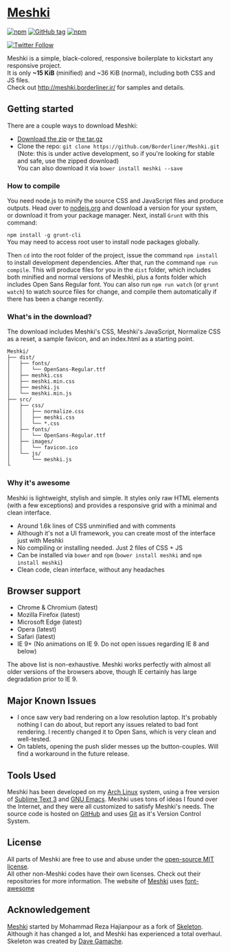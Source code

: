# [Meshki](http://meshki.borderliner.ir/)
[![npm](https://img.shields.io/npm/dm/meshki.svg?maxAge=2592000?style=flat-square)](https://www.npmjs.com/package/meshki)
[![GitHub tag](https://img.shields.io/github/tag/borderliner/meshki.svg?maxAge=2592000?style=flat-square)](https://github.com/Borderliner/Meshki/releases)
[![npm](https://img.shields.io/npm/l/meshki.svg?maxAge=2592000?style=flat-square)](https://github.com/Borderliner/Meshki/blob/master/LICENSE.md)

[![Twitter Follow](https://img.shields.io/twitter/follow/meshki_ui.svg?style=social&label=Follow&maxAge=2592000?style=flat-square)](https://twitter.com/Meshki_UI)

Meshki is a simple, black-colored, responsive boilerplate to kickstart any responsive project.<br>
It is only <b>~15 KiB</b> (minified) and ~36 KiB (normal), including both CSS and JS files.<br>
Check out <http://meshki.borderliner.ir/> for samples and details.

## Getting started

There are a couple ways to download Meshki:
- [Download the zip](https://github.com/Borderliner/Meshki/archive/v1.2.1.zip) or [the tar.gz](https://github.com/Borderliner/Meshki/archive/v1.2.1.tar.gz)
- Clone the repo: `git clone https://github.com/Borderliner/Meshki.git` (Note: this is under active development, so if you're looking for stable and safe, use the zipped download)<br>
You can also download it via `bower install meshki --save`

### How to compile
You need node.js to minify the source CSS and JavaScript files and produce outputs. Head over to [nodejs.org](https://nodejs.org/en/) and download a version for your system, or download it from your package manager. Next, install `Grunt` with this command:

`npm install -g grunt-cli`<br>
You may need to access root user to install node packages globally.

Then `cd` into the root folder of the project, issue the command `npm install` to install development dependencies. After that, run the command `npm run compile`. This will produce files for you in the `dist` folder, which includes both minified and normal versions of Meshki, plus a fonts folder which includes Open Sans Regular font. You can also run `npm run watch` (or `grunt watch`) to watch source files for change, and compile them automatically if there has been a change recently.

### What's in the download?

The download includes Meshki's CSS, Meshki's JavaScript, Normalize CSS as a reset, a sample favicon, and an index.html as a starting point.

```
Meshki/
├── dist/
│   ├── fonts/
│   │   └── OpenSans-Regular.ttf
│   ├── meshki.css
│   ├── meshki.min.css
│   ├── meshki.js
│   └── meshki.min.js
├── src/
│   ├── css/
│   │   ├── normalize.css
│   │   ├── meshki.css
│   │   └── *.css
│   ├── fonts/
│   │   └── OpenSans-Regular.ttf
│   ├── images/
│   │   └── favicon.ico
│   └── js/
│       └── meshki.js
└

```

### Why it's awesome

Meshki is lightweight, stylish and simple. It styles only raw HTML elements (with a few exceptions) and provides a responsive grid with a minimal and clean interface.
- Around 1.6k lines of CSS unminified and with comments
- Although it's not a UI framework, you can create most of the interface just with Meshki
- No compiling or installing needed. Just 2 files of CSS + JS
- Can be installed via `bower` and `npm` (`bower install meshki` and `npm install meshki`)
- Clean code, clean interface, without any headaches


## Browser support

- Chrome & Chromium (latest)
- Mozilla Firefox (latest)
- Microsoft Edge (latest)
- Opera (latest)
- Safari (latest)
- IE 9+ (No animations on IE 9. Do not open issues regarding IE 8 and below)

The above list is non-exhaustive. Meshki works perfectly with almost all older versions of the browsers above, though IE certainly has large degradation prior to IE 9.

## Major Known Issues
- I once saw very bad rendering on a low resolution laptop. It's probably nothing I can do about, but report any issues related to bad font rendering. I recently changed it to Open Sans, which is very clean and well-tested.
- On tablets, opening the push slider messes up the button-couples. Will find a workaround in the future release.

## Tools Used

Meshki has been developed on my [Arch Linux](https://www.archlinux.org/) system, using a free version of [Sublime Text 3](https://www.sublimetext.com/3) and [GNU Emacs](https://www.gnu.org/s/emacs). Meshki uses tons of ideas I found over the Internet, and they were all customized to satisfy Meshki's needs. The source code is hosted on [GitHub](https://github.com/) and uses [Git](https://git-scm.com/) as it's Version Control System.

## License

All parts of Meshki are free to use and abuse under the [open-source MIT license](https://github.com/Borderliner/Meshki/blob/master/LICENSE.md).<br>
All other non-Meshki codes have their own licenses. Check out their repositories for more information.
The website of [Meshki](http://meshki.borderliner.ir) uses [font-awesome](http://fontawesome.io/)

## Acknowledgement

[Meshki](http://meshki.borderliner.ir) started by Mohammad Reza Hajianpour as a fork of [Skeleton](https://github.com/dhg/Skeleton). Although it has changed a lot, and Meshki has experienced a total overhaul.<br>
Skeleton was created by [Dave Gamache](https://twitter.com/dhg).
